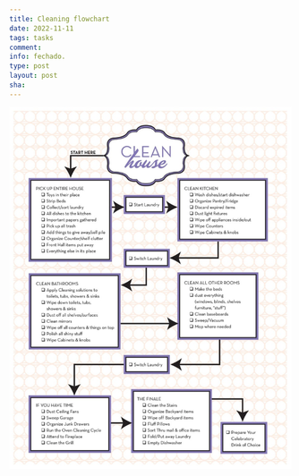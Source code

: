 ```yaml
---
title: Cleaning flowchart
date: 2022-11-11
tags: tasks
comment: 
info: fechado.
type: post
layout: post
sha: 
---
```


[![Clean House](https://raw.githubusercontent.com/marioseixas/marioseixas.github.io/main/assets/clean-house.jpg "Clean House")](https://raw.githubusercontent.com/marioseixas/marioseixas.github.io/main/assets/clean-house.jpg "Clean House")
